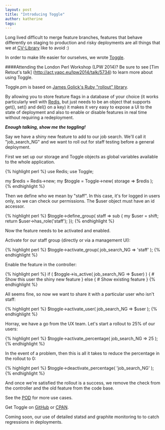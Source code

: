 ```yaml
---
layout: post
title: "Introducing Toggle"
author: katherine 
tags: 
---
```


Long lived difficult to merge feature branches, features that behave differently on staging to production and risky deployments are all things that we at [CV-Library](http://www.cv-library.co.uk/) like to avoid :) 

In order to make life easier for ourselves, we wrote [Toggle](https://metacpan.org/pod/distribution/Toggle).

####Attending the London Perl Workshop (LPW 2014)? Be sure to see [Tim Retout's talk] (http://act.yapc.eu/lpw2014/talk/5734) to learn more about using Toggle.

Toggle.pm is based on [James Golick's Ruby "rollout" library](https://github.com/FetLife/rollout).

By allowing you to store feature flags in a database of your choice (it works particularly well with [Redis](http://redis.io/), but just needs to be an object that supports get(), set() and del() on a key) it makes it very easy to expose a UI to the state of deployment and also to enable or disable features in real time without requiring a redeployment.

**_Enough talking, show me the toggling!_**

Say we have a shiny new feature to add to our job search. We'll call it  "job_search_NG" and we want to roll out for staff testing before a general deployment.

First we set up our storage and Toggle objects as global variables available to the whole application.

{% highlight perl %}
use Redis;
use Toggle;
    
my $redis = Redis->new;
my $toggle = Toggle->new( storage => $redis );
{% endhighlight %}

Then we define who we mean by "staff". In this case, it's for logged in users only, so we can check our permissions. The $user object must have an id accessor.

{% highlight perl %}
$toggle->define_group( staff => sub {
    my $user = shift;
    return $user->has_role('staff');
});
{% endhighlight %}

Now the feature needs to be activated and enabled.

Activate for our staff group (directly or via a management UI):

{% highlight perl %}
$toggle->activate_group( job_search_NG => 'staff' );
{% endhighlight %}

Enable the feature in the controller:

{% highlight perl %}
if ( $toggle->is_active( job_search_NG => $user) ) {
    # Show this user the shiny new feature
} else {
    # Show existing feature
}
{% endhighlight %}

All seems fine, so now we want to share it with a particular user who isn't staff:

{% highlight perl %}
$toggle->activate_user( job_search_NG => $user );
{% endhighlight %}

Horray, we have a go from the UX team. Let's start a rollout to 25% of our users:

{% highlight perl %}
$toggle->activate_percentage( job_search_NG => 25 );
{% endhighlight %}

In the event of a problem, then this is all it takes to reduce the percentage in the rollout to 0:

{% highlight perl %}
$toggle->deactivate_percentage( 'job_search_NG' );
{% endhighlight %}

And once we're satisfied the rollout is a success, we remove the check from the controller and the old feature from the code base.

See the [POD](https://metacpan.org/pod/distribution/Toggle/lib/Toggle.pod) for more use cases. 

Get Toggle on [GitHub](https://github.com/cv-library/Toggle) or [CPAN](https://metacpan.org/release/Toggle).

Coming soon, our use of detailed statsd and graphite monitoring to to catch regressions in deployments.
